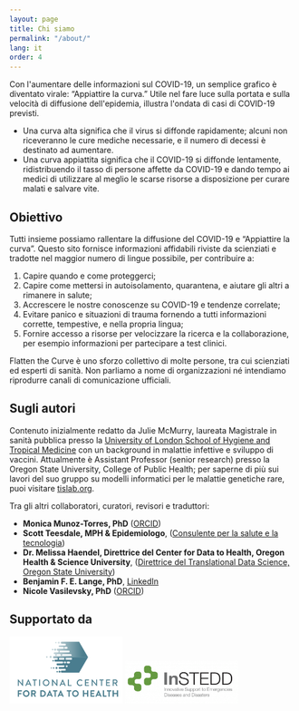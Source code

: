 ```yaml
---
layout: page
title: Chi siamo
permalink: "/about/"
lang: it
order: 4
---
```

Con l'aumentare delle informazioni sul COVID-19, un semplice grafico è diventato virale: “Appiattire la curva.” Utile nel fare luce sulla portata e sulla velocità di diffusione dell'epidemia, illustra l'ondata di casi di COVID-19 previsti.

- Una curva alta significa che il virus si diffonde rapidamente; alcuni non riceveranno le cure mediche necessarie, e il numero di decessi è destinato ad aumentare.
- Una curva appiattita significa che il COVID-19 si diffonde lentamente, ridistribuendo il tasso di persone affette da COVID-19 e dando tempo ai medici di utilizzare al meglio le scarse risorse a disposizione per curare malati e salvare vite. 

## Obiettivo
Tutti insieme possiamo rallentare la diffusione del COVID-19 e “Appiattire la curva”. Questo sito fornisce informazioni affidabili riviste da scienziati e tradotte nel maggior numero di lingue possibile, per contribuire a:
1. Capire quando e come proteggerci;
2. Capire come mettersi in autoisolamento, quarantena, e aiutare gli altri a rimanere in salute;
3. Accrescere le nostre conoscenze su COVID-19 e tendenze correlate; 
4. Evitare panico e situazioni di trauma fornendo a tutti informazioni corrette, tempestive, e nella propria lingua;
5. Fornire accesso a risorse per velocizzare la ricerca e la collaborazione, per esempio informazioni per partecipare a test clinici.

Flatten the Curve è uno sforzo collettivo di molte persone, tra cui scienziati ed esperti di sanità. Non parliamo a nome di organizzazioni né intendiamo riprodurre canali di comunicazione ufficiali.


## Sugli autori

Contenuto inizialmente redatto da Julie McMurry, laureata Magistrale in sanità pubblica presso la [University of London School of Hygiene and Tropical Medicine](http://lshtm.ac.uk/) con un background in malattie infettive e sviluppo di vaccini. Attualmente è Assistant Professor (senior research) presso la Oregon State University, College of Public Health; per saperne di più sui lavori del suo gruppo su modelli informatici per le malattie genetiche rare, puoi visitare [tislab.org](http://tislab.org/).

Tra gli altri collaboratori, curatori, revisori e traduttori:

- **Monica Munoz-Torres, PhD** ([ORCID](https://orcid.org/0000-0001-8430-6039))
- **Scott Teesdale, MPH & Epidemiologo**, ([Consulente per la salute e la tecnologia](https://www.linkedin.com/in/scottteesdale/))
- **Dr. Melissa Haendel, Direttrice del Center for Data to Health, Oregon Health & Science University**, ([Direttrice del Translational Data Science, Oregon State University](https://tislab.org/))
- **Benjamin F. E. Lange, PhD**, [LinkedIn](https://www.linkedin.com/in/dr-benjamin-f-e-lange-a609b838)
- **Nicole Vasilevsky, PhD** ([ORCID](https://orcid.org/0000-0001-5208-3432))


## Supportato da

<a href="https://ctsa.ncats.nih.gov/cd2h/" target="_blank"><img src="/images/logos/CD2H.png" width="200px"/></a>
<a href="https://instedd.org" target="_blank"><img src="/images/logos/instedd_site_logo.png" width="200px"/></a>
